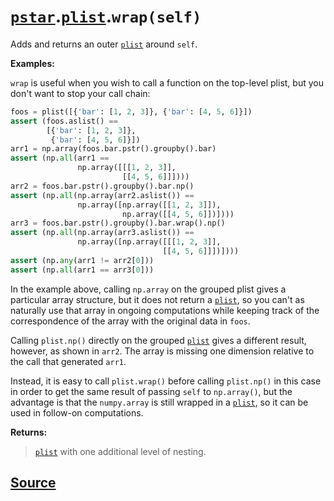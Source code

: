 # [`pstar`](./pstar.md).[`plist`](./pstar_plist.md).`wrap(self)`

Adds and returns an outer [`plist`](./pstar_plist.md) around `self`.

**Examples:**

`wrap` is useful when you wish to call a function on the top-level plist,
but you don't want to stop your call chain:
```python
foos = plist([{'bar': [1, 2, 3]}, {'bar': [4, 5, 6]}])
assert (foos.aslist() ==
        [{'bar': [1, 2, 3]},
         {'bar': [4, 5, 6]}])
arr1 = np.array(foos.bar.pstr().groupby().bar)
assert (np.all(arr1 ==
               np.array([[[1, 2, 3]],
                         [[4, 5, 6]]])))
arr2 = foos.bar.pstr().groupby().bar.np()
assert (np.all(np.array(arr2.aslist()) ==
               np.array([np.array([[1, 2, 3]]),
                         np.array([[4, 5, 6]])])))
arr3 = foos.bar.pstr().groupby().bar.wrap().np()
assert (np.all(np.array(arr3.aslist()) ==
               np.array([np.array([[[1, 2, 3]],
                                  [[4, 5, 6]]])])))
assert (np.any(arr1 != arr2[0]))
assert (np.all(arr1 == arr3[0]))
```
In the example above, calling `np.array` on the grouped plist gives a
particular array structure, but it does not return a [`plist`](./pstar_plist.md), so you can't as
naturally use that array in ongoing computations while keeping track of
the correspondence of the array with the original data in `foos`.

Calling `plist.np()` directly on the grouped [`plist`](./pstar_plist.md) gives a different result,
however, as shown in `arr2`. The array is missing one dimension relative to
the call that generated `arr1`.

Instead, it is easy to call `plist.wrap()` before calling `plist.np()` in
this case in order to get the same result of passing `self` to `np.array()`,
but the advantage is that the `numpy.array` is still wrapped in a [`plist`](./pstar_plist.md), so it
can be used in follow-on computations.

**Returns:**

>    [`plist`](./pstar_plist.md) with one additional level of nesting.



## [Source](../pstar/pstar.py#L4347-L4392)